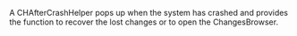 A CHAfterCrashHelper pops up when the system has crashed and provides the function to recover the lost changes or to open the ChangesBrowser.